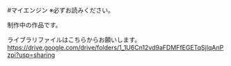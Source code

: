#マイエンジン
※必ずお読みください。

制作中の作品です。

ライブラリファイルはこちらからお願いします。
https://drive.google.com/drive/folders/1_1U6Cn12vd9aFDMFfEGETqSjIqAnPzpi?usp=sharing
